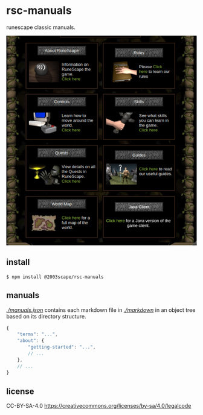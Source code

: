 # rsc-manuals
runescape classic manuals.

![](./doc/screenshot.png)

## install

    $ npm install @2003scape/rsc-manuals

## manuals
*[./manuals.json](/manuals.json)* contains each markdown file in
*[./markdown](./markdown)* in an object tree based on its directory structure.

```javascript
{
    "terms": "...",
    "about": {
        "getting-started": "...",
        // ...
    },
    // ...
}
```

## license
CC-BY-SA-4.0 https://creativecommons.org/licenses/by-sa/4.0/legalcode
